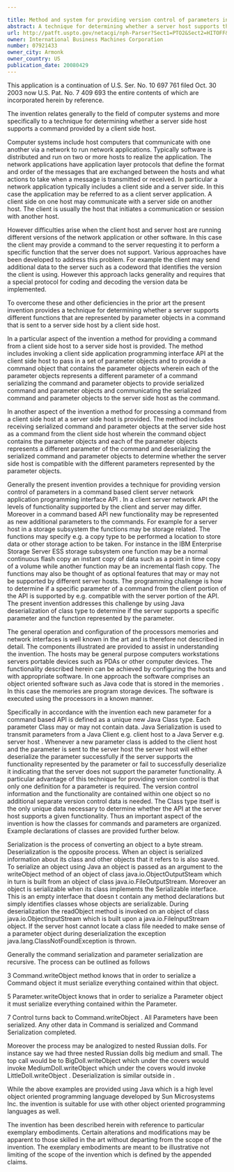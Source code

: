 ```yaml
---

title: Method and system for providing version control of parameters in a command-based API using java serialization
abstract: A technique for determining whether a server host supports the functions in a command sent by a client host. The client host formulates a command including a command object that contains parameter objects. The parameter objects, which represent the functions, are serialized, e.g., using the Java serialization command, and communicated to the server host. The server host attempts to deserialize the parameter objects. If it is successful, it is concluded that the server host supports the functions represented by the parameter objects. Or, it is concluded that the server host is incompatible with the functions represented by one or more parameter objects that cannot be deserialized. The server host may be a storage server, and the functions may be storage-related, such as a copy type to be performed.
url: http://patft.uspto.gov/netacgi/nph-Parser?Sect1=PTO2&Sect2=HITOFF&p=1&u=%2Fnetahtml%2FPTO%2Fsearch-adv.htm&r=1&f=G&l=50&d=PALL&S1=07921433&OS=07921433&RS=07921433
owner: International Business Machines Corporation
number: 07921433
owner_city: Armonk
owner_country: US
publication_date: 20080429
---
```

This application is a continuation of U.S. Ser. No. 10 697 761 filed Oct. 30 2003 now U.S. Pat. No. 7 409 693 the entire contents of which are incorporated herein by reference.

The invention relates generally to the field of computer systems and more specifically to a technique for determining whether a server side host supports a command provided by a client side host.

Computer systems include host computers that communicate with one another via a network to run network applications. Typically software is distributed and run on two or more hosts to realize the application. The network applications have application layer protocols that define the format and order of the messages that are exchanged between the hosts and what actions to take when a message is transmitted or received. In particular a network application typically includes a client side and a server side. In this case the application may be referred to as a client server application. A client side on one host may communicate with a server side on another host. The client is usually the host that initiates a communication or session with another host.

However difficulties arise when the client host and server host are running different versions of the network application or other software. In this case the client may provide a command to the server requesting it to perform a specific function that the server does not support. Various approaches have been developed to address this problem. For example the client may send additional data to the server such as a codeword that identifies the version the client is using. However this approach lacks generality and requires that a special protocol for coding and decoding the version data be implemented.

To overcome these and other deficiencies in the prior art the present invention provides a technique for determining whether a server supports different functions that are represented by parameter objects in a command that is sent to a server side host by a client side host.

In a particular aspect of the invention a method for providing a command from a client side host to a server side host is provided. The method includes invoking a client side application programming interface API at the client side host to pass in a set of parameter objects and to provide a command object that contains the parameter objects wherein each of the parameter objects represents a different parameter of a command serializing the command and parameter objects to provide serialized command and parameter objects and communicating the serialized command and parameter objects to the server side host as the command.

In another aspect of the invention a method for processing a command from a client side host at a server side host is provided. The method includes receiving serialized command and parameter objects at the server side host as a command from the client side host wherein the command object contains the parameter objects and each of the parameter objects represents a different parameter of the command and deserializing the serialized command and parameter objects to determine whether the server side host is compatible with the different parameters represented by the parameter objects.

Generally the present invention provides a technique for providing version control of parameters in a command based client server network application programming interface API . In a client server network API the levels of functionality supported by the client and server may differ. Moreover in a command based API new functionality may be represented as new additional parameters to the commands. For example for a server host in a storage subsystem the functions may be storage related. The functions may specify e.g. a copy type to be performed a location to store data or other storage action to be taken. For instance in the IBM Enterprise Storage Server ESS storage subsystem one function may be a normal continuous flash copy an instant copy of data such as a point in time copy of a volume while another function may be an incremental flash copy. The functions may also be thought of as optional features that may or may not be supported by different server hosts. The programming challenge is how to determine if a specific parameter of a command from the client portion of the API is supported by e.g. compatible with the server portion of the API. The present invention addresses this challenge by using Java deserialization of class type to determine if the server supports a specific parameter and the function represented by the parameter.

The general operation and configuration of the processors memories and network interfaces is well known in the art and is therefore not described in detail. The components illustrated are provided to assist in understanding the invention. The hosts may be general purpose computers workstations servers portable devices such as PDAs or other computer devices. The functionality described herein can be achieved by configuring the hosts and with appropriate software. In one approach the software comprises an object oriented software such as Java code that is stored in the memories . In this case the memories are program storage devices. The software is executed using the processors in a known manner.

Specifically in accordance with the invention each new parameter for a command based API is defined as a unique new Java Class type. Each parameter Class may or may not contain data. Java Serialization is used to transmit parameters from a Java Client e.g. client host to a Java Server e.g. server host . Whenever a new parameter class is added to the client host and the parameter is sent to the server host the server host will either deserialize the parameter successfully if the server supports the functionality represented by the parameter or fail to successfully deserialize it indicating that the server does not support the parameter functionality. A particular advantage of this technique for providing version control is that only one definition for a parameter is required. The version control information and the functionality are contained within one object so no additional separate version control data is needed. The Class type itself is the only unique data necessary to determine whether the API at the server host supports a given functionality. Thus an important aspect of the invention is how the classes for commands and parameters are organized. Example declarations of classes are provided further below.

Serialization is the process of converting an object to a byte stream. Deserialization is the opposite process. When an object is serialized information about its class and other objects that it refers to is also saved. To serialize an object using Java an object is passed as an argument to the writeObject method of an object of class java.io.ObjectOutputSteam which in turn is built from an object of class java.io.FileOutputStream. Moreover an object is serializable when its class implements the Serializable interface. This is an empty interface that doesn t contain any method declarations but simply identifies classes whose objects are serializable. During deserialization the readObject method is invoked on an object of class java.io.ObjectInputStream which is built upon a java.io.FileInputStream object. If the server host cannot locate a class file needed to make sense of a parameter object during deserialization the exception java.lang.ClassNotFoundException is thrown.

Generally the command serialization and parameter serialization are recursive. The process can be outlined as follows 

3 Command.writeObject method knows that in order to serialize a Command object it must serialize everything contained within that object.

5 Parameter.writeObject knows that in order to serialize a Parameter object it must serialize everything contained within the Parameter.

7 Control turns back to Command.writeObject . All Parameters have been serialized. Any other data in Command is serialized and Command Serialization completed.

Moreover the process may be analogized to nested Russian dolls. For instance say we had three nested Russian dolls big medium and small. The top call would be to BigDoll.writeObject which under the covers would invoke MediumDoll.writeObject which under the covers would invoke LittleDoll.writeObject . Deserialization is similar outside in .

While the above examples are provided using Java which is a high level object oriented programming language developed by Sun Microsystems Inc. the invention is suitable for use with other object oriented programming languages as well.

The invention has been described herein with reference to particular exemplary embodiments. Certain alterations and modifications may be apparent to those skilled in the art without departing from the scope of the invention. The exemplary embodiments are meant to be illustrative not limiting of the scope of the invention which is defined by the appended claims.

